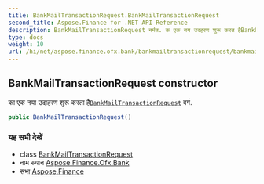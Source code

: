 ```yaml
---
title: BankMailTransactionRequest.BankMailTransactionRequest
second_title: Aspose.Finance for .NET API Reference
description: BankMailTransactionRequest नर्मत. क एक नय उदहरण शुरू करत हैBankMailTransactionRequest वर्ग.
type: docs
weight: 10
url: /hi/net/aspose.finance.ofx.bank/bankmailtransactionrequest/bankmailtransactionrequest/
---
```

## BankMailTransactionRequest constructor

का एक नया उदाहरण शुरू करता है[`BankMailTransactionRequest`](../) वर्ग.

```csharp
public BankMailTransactionRequest()
```

### यह सभी देखें

* class [BankMailTransactionRequest](../)
* नाम स्थान [Aspose.Finance.Ofx.Bank](../../bankmailtransactionrequest/)
* सभा [Aspose.Finance](../../../)


